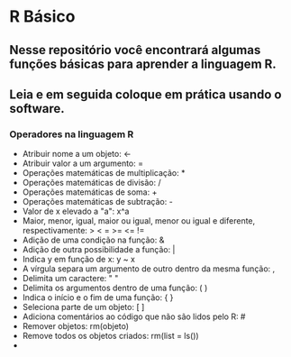 # R Básico

## Nesse repositório você encontrará algumas funções básicas para aprender a linguagem R.

## Leia e em seguida coloque em prática usando o software.

### Operadores na linguagem R

- Atribuir nome a um objeto: <-
- Atribuir valor a um argumento: =
- Operações matemáticas de multiplicação: *
- Operações matemáticas de divisão: /
- Operações matemáticas de soma: +
- Operações matemáticas de subtração: -
- Valor de x elevado a "a": x^a
- Maior, menor, igual, maior ou igual, menor ou igual e diferente, respectivamente: > < = >= <= !=
- Adição de uma condição na função: &
- Adição de outra possibilidade a função: |
- Indica y em função de x: y ~ x
- A vírgula separa um argumento de outro dentro da mesma função: ,
- Delimita um caractere: " "
- Delimita os argumentos dentro de uma função: ( )
- Indica o início e o fim de uma função: { }
- Seleciona parte de um objeto: [ ]
- Adiciona comentários ao código que não são lidos pelo R: #
- Remover objetos: rm(objeto)
- Remove todos os objetos criados: rm(list = ls())
- 
